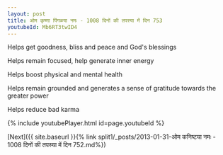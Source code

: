 ```yaml
---
layout: post
title: ओम कृष्णा पिंगळया नमः - 1008 दिनों की तपस्या में दिन 753
youtubeId: Mb6RT3twID4
---
```

 
 
Helps get goodness, bliss and peace and God's blessings
 
Helps remain focused, help generate inner energy 
 
Helps boost physical and mental health 
 
Helps remain grounded and generates a sense of gratitude towards the greater power 
 
Helps reduce bad karma
 
 
 
 


{% include youtubePlayer.html id=page.youtubeId %}
 
[Next]({{ site.baseurl }}{% link  split1/_posts/2013-01-31-ओम कनिष्टया नमः - 1008 दिनों की तपस्या में दिन 752.md%})
 
